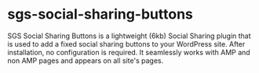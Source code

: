 # sgs-social-sharing-buttons
SGS Social Sharing Buttons is a lightweight (6kb) Social Sharing plugin that is used to add a fixed social sharing buttons to your WordPress site. After installation, no configuration is required. It seamlessly works with AMP and non AMP pages and appears on all  site's pages.
